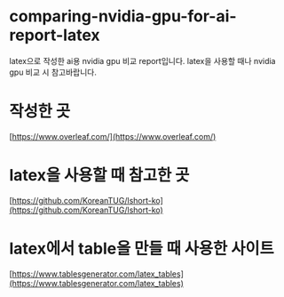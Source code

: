 # comparing-nvidia-gpu-for-ai-report-latex
latex으로 작성한 ai용 nvidia gpu 비교 report입니다. latex을 사용할 때나 nvidia gpu 비교 시 참고바랍니다.
# 작성한 곳
[https://www.overleaf.com/](https://www.overleaf.com/)
# latex을 사용할 때 참고한 곳
[https://github.com/KoreanTUG/lshort-ko](https://github.com/KoreanTUG/lshort-ko)
# latex에서 table을 만들 때 사용한 사이트
[https://www.tablesgenerator.com/latex_tables](https://www.tablesgenerator.com/latex_tables)
